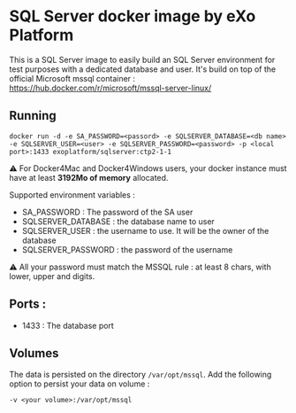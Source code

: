 # SQL Server docker image by eXo Platform

This is a SQL Server image to easily build an SQL Server environment for test purposes with a dedicated database and user.
It's build on top of the official Microsoft mssql container : https://hub.docker.com/r/microsoft/mssql-server-linux/

## Running

```
docker run -d -e SA_PASSWORD=<passord> -e SQLSERVER_DATABASE=<db name> -e SQLSERVER_USER=<user> -e SQLSERVER_PASSWORD=<password> -p <local port>:1433 exoplatform/sqlserver:ctp2-1-1 
```

:warning: For Docker4Mac and Docker4Windows users, your docker instance must have at least **3192Mo of memory** allocated.

Supported environment variables :
- SA_PASSWORD : The password of the SA user
- SQLSERVER_DATABASE : the database name to user
- SQLSERVER_USER : the username to use. It will be the owner of the database
- SQLSERVER_PASSWORD : the password of the username

:warning: All your password must match the MSSQL rule : at least 8 chars, with lower, upper and digits.

## Ports :

- 1433 : The database port

## Volumes

The data is persisted on the directory ``/var/opt/mssql``.
Add the following option to persist your data on volume :
```
-v <your volume>:/var/opt/mssql
```
